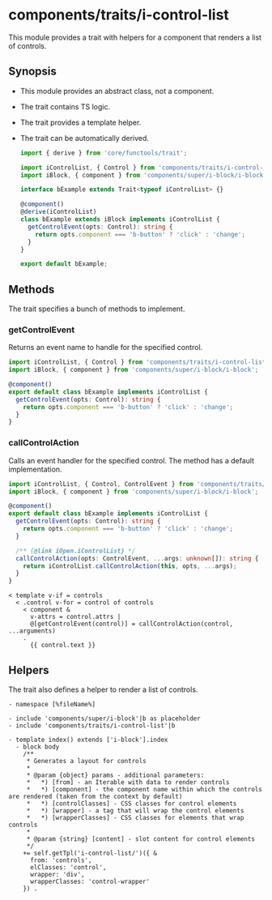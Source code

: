 # components/traits/i-control-list

This module provides a trait with helpers for a component that renders a list of controls.

## Synopsis

* This module provides an abstract class, not a component.

* The trait contains TS logic.

* The trait provides a template helper.

* The trait can be automatically derived.

  ```typescript
  import { derive } from 'core/functools/trait';

  import iControlList, { Control } from 'components/traits/i-control-list/i-control-list';
  import iBlock, { component } from 'components/super/i-block/i-block';

  interface bExample extends Trait<typeof iControlList> {}

  @component()
  @derive(iControlList)
  class bExample extends iBlock implements iControlList {
    getControlEvent(opts: Control): string {
      return opts.component === 'b-button' ? 'click' : 'change';
    }
  }

  export default bExample;
  ```

## Methods

The trait specifies a bunch of methods to implement.

### getControlEvent

Returns an event name to handle for the specified control.

```typescript
import iControlList, { Control } from 'components/traits/i-control-list/i-control-list';
import iBlock, { component } from 'components/super/i-block/i-block';

@component()
export default class bExample implements iControlList {
  getControlEvent(opts: Control): string {
    return opts.component === 'b-button' ? 'click' : 'change';
  }
}
```

### callControlAction

Calls an event handler for the specified control.
The method has a default implementation.

```typescript
import iControlList, { Control, ControlEvent } from 'components/traits/i-control-list/i-control-list';
import iBlock, { component } from 'components/super/i-block/i-block';

@component()
export default class bExample implements iControlList {
  getControlEvent(opts: Control): string {
    return opts.component === 'b-button' ? 'click' : 'change';
  }

  /** {@link iOpen.iControlList} */
  callControlAction(opts: ControlEvent, ...args: unknown[]): string {
    return iControlList.callControlAction(this, opts, ...args);
  }
}
```

```
< template v-if = controls
  < .control v-for = control of controls
    < component &
      v-attrs = control.attrs |
      @[getControlEvent(control)] = callControlAction(control, ...arguments)
    .
      {{ control.text }}
```

## Helpers

The trait also defines a helper to render a list of controls.

```
- namespace [%fileName%]

- include 'components/super/i-block'|b as placeholder
- include 'components/traits/i-control-list'|b

- template index() extends ['i-block'].index
  - block body
    /**
     * Generates a layout for controls
     *
     * @param {object} params - additional parameters:
     *   *) [from] - an Iterable with data to render controls
     *   *) [component] - the component name within which the controls are rendered (taken from the context by default)
     *   *) [controlClasses] - CSS classes for control elements
     *   *) [wrapper] - a tag that will wrap the control elements
     *   *) [wrapperClasses] - CSS classes for elements that wrap controls
     *
     * @param {string} [content] - slot content for control elements
     */
    += self.getTpl('i-control-list/')({ &
      from: 'controls',
      elClasses: 'control',
      wrapper: 'div',
      wrapperClasses: 'control-wrapper'
    }) .
```
